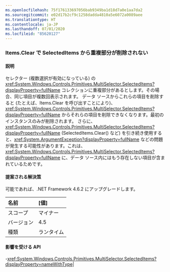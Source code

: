 ```yaml
---
ms.openlocfilehash: 75f176133697056bab9349ba1d18d7a0e1aa7da2
ms.sourcegitcommit: e02d17b2cf9c1258dadda4810a5e6072a0089aee
ms.translationtype: HT
ms.contentlocale: ja-JP
ms.lasthandoff: 07/01/2020
ms.locfileid: "85620127"
---
```

### <a name="itemsclear-does-not-remove-duplicates-from-selecteditems"></a>Items.Clear で SelectedItems から重複部分が削除されない

#### <a name="details"></a>説明

セレクター (複数選択が有効になっている) の <xref:System.Windows.Controls.Primitives.MultiSelector.SelectedItems?displayProperty=fullName> コレクションに重複部分があるとします。その場合、同じ項目が複数回表示されます。  データ ソースからこれらの項目を削除すると (たとえば、Items.Clear を呼び出すことにより)、<xref:System.Windows.Controls.Primitives.MultiSelector.SelectedItems?displayProperty=fullName> からそれらの項目を削除できなくなります。最初のインスタンスのみが削除されます。 さらに、<xref:System.Windows.Controls.Primitives.MultiSelector.SelectedItems?displayProperty=fullName> (SelectedItems.Clear() など) を引き続き使用すると、<xref:System.ArgumentException?displayProperty=fullName> などの問題が発生する可能性があります。これは、<xref:System.Windows.Controls.Primitives.MultiSelector.SelectedItems?displayProperty=fullName> に、データ ソース内にはもう存在しない項目が含まれているためです。

#### <a name="suggestion"></a>提案される解決策

可能であれば、.NET Framework 4.6.2 にアップグレードします。

| 名前    | [値]       |
|:--------|:------------|
| スコープ   |マイナー|
|バージョン|4.5|
|種類|ランタイム

#### <a name="affected-apis"></a>影響を受ける API

-<xref:System.Windows.Controls.Primitives.MultiSelector.SelectedItems?displayProperty=nameWithType></li></ul>|

